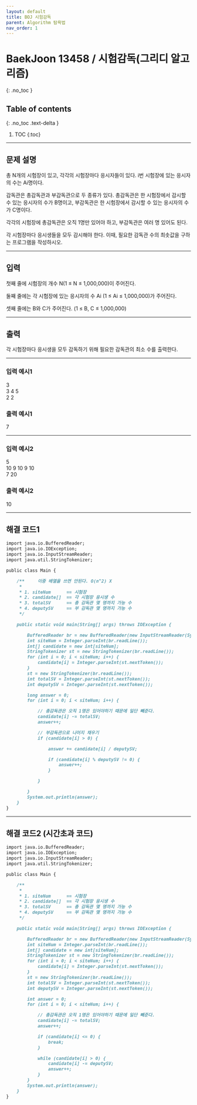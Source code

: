 ```yaml
---
layout: default
title: BOJ 시험감독
parent: Algorithm 탐욕법
nav_order: 1
---
```

# BaekJoon 13458 / 시험감독(그리디 알고리즘)
{: .no_toc }

## Table of contents
{: .no_toc .text-delta }

1. TOC
{:toc}

---

## 문제 설명

총 N개의 시험장이 있고, 각각의 시험장마다 응시자들이 있다. i번 시험장에 있는 응시자의 수는 Ai명이다.  

감독관은 총감독관과 부감독관으로 두 종류가 있다. 총감독관은 한 시험장에서 감시할 수 있는 응시자의 수가 B명이고, 부감독관은 한 시험장에서 감시할 수 있는 응시자의 수가 C명이다.  

각각의 시험장에 총감독관은 오직 1명만 있어야 하고, 부감독관은 여러 명 있어도 된다.  

각 시험장마다 응시생들을 모두 감시해야 한다. 이때, 필요한 감독관 수의 최솟값을 구하는 프로그램을 작성하시오.  

---

## 입력

첫째 줄에 시험장의 개수 N(1 ≤ N ≤ 1,000,000)이 주어진다.  

둘째 줄에는 각 시험장에 있는 응시자의 수 Ai (1 ≤ Ai ≤ 1,000,000)가 주어진다.  

셋째 줄에는 B와 C가 주어진다. (1 ≤ B, C ≤ 1,000,000)  

---

## 출력

각 시험장마다 응시생을 모두 감독하기 위해 필요한 감독관의 최소 수를 출력한다.

---

### 입력 예시1

3  
3 4 5  
2 2  

### 출력 예시1

7  

---

### 입력 예시2

5  
10 9 10 9 10  
7 20  

### 출력 예시2

10  

---

## 해결 코드1
```markdown
import java.io.BufferedReader;
import java.io.IOException;
import java.io.InputStreamReader;
import java.util.StringTokenizer;

public class Main {

    /**     이중 배열을 쓰면 안된다. O(n^2) X
     *
     * 1. siteNum      == 시험장
     * 2. candidate[]  == 각 시험장 응시생 수
     * 3. totalSV      == 총 감독관 몇 명까지 가능 수
     * 4. deputySV     == 부 감독관 몇 명까지 가능 수
     */

    public static void main(String[] args) throws IOException {

        BufferedReader br = new BufferedReader(new InputStreamReader(System.in));
        int siteNum = Integer.parseInt(br.readLine());
        int[] candidate = new int[siteNum];
        StringTokenizer st = new StringTokenizer(br.readLine());
        for (int i = 0; i < siteNum; i++) {
            candidate[i] = Integer.parseInt(st.nextToken());
        }
        st = new StringTokenizer(br.readLine());
        int totalSV = Integer.parseInt(st.nextToken());
        int deputySV = Integer.parseInt(st.nextToken());

        long answer = 0;
        for (int i = 0; i < siteNum; i++) {

            // 총감독관은 오직 1명은 있어야하기 때문에 일단 빼준다.
            candidate[i] -= totalSV;
            answer++;

            // 부감독관으로 나머지 채우기
            if (candidate[i] > 0) {

                answer += candidate[i] / deputySV;

                if (candidate[i] % deputySV != 0) {
                    answer++;
                }

            }

        }
        System.out.println(answer);
    }
}
```

---

## 해결 코드2 (시간초과 코드)
```markdown
import java.io.BufferedReader;
import java.io.IOException;
import java.io.InputStreamReader;
import java.util.StringTokenizer;

public class Main {

    /**
     *
     * 1. siteNum      == 시험장
     * 2. candidate[]  == 각 시험장 응시생 수
     * 3. totalSV      == 총 감독관 몇 명까지 가능 수
     * 4. deputySV     == 부 감독관 몇 명까지 가능 수
     */

    public static void main(String[] args) throws IOException {

        BufferedReader br = new BufferedReader(new InputStreamReader(System.in));
        int siteNum = Integer.parseInt(br.readLine());
        int[] candidate = new int[siteNum];
        StringTokenizer st = new StringTokenizer(br.readLine());
        for (int i = 0; i < siteNum; i++) {
            candidate[i] = Integer.parseInt(st.nextToken());
        }
        st = new StringTokenizer(br.readLine());
        int totalSV = Integer.parseInt(st.nextToken());
        int deputySV = Integer.parseInt(st.nextToken());

        int answer = 0;
        for (int i = 0; i < siteNum; i++) {

            // 총감독관은 오직 1명은 있어야하기 때문에 일단 빼준다.
            candidate[i] -= totalSV;
            answer++;

            if (candidate[i] <= 0) {
                break;
            }

            while (candidate[i] > 0) {
                candidate[i] -= deputySV;
                answer++;
            }
        }
        System.out.println(answer);
    }
}
```